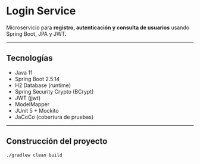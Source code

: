 # Login Service

Microservicio para **registro, autenticación y consulta de usuarios** usando Spring Boot, JPA y JWT.

---

## Tecnologías

- Java 11
- Spring Boot 2.5.14
- H2 Database (runtime)
- Spring Security Crypto (BCrypt)
- JWT (jjwt)
- ModelMapper
- JUnit 5 + Mockito
- JaCoCo (cobertura de pruebas)

---

## Construcción del proyecto

```bash
./gradlew clean build
